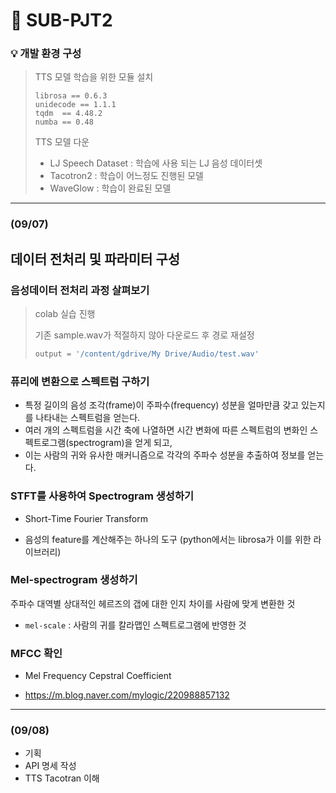 # :calendar: SUB-PJT2

### :bulb: 개발 환경 구성

> TTS 모델 학습을 위한 모듈 설치
>
> ```
> librosa == 0.6.3
> unidecode == 1.1.1
> tqdm  == 4.48.2
> numba == 0.48
> ```
>
> 
>
> TTS 모델 다운
>
> - LJ Speech Dataset : 학습에 사용 되는 LJ 음성 데이터셋
> - Tacotron2 : 학습이 어느정도 진행된 모델
> - WaveGlow : 학습이 완료된 모델

---

### (09/07)

## 데이터 전처리 및 파라미터 구성

### 음성데이터 전처리 과정 살펴보기

> colab 실습 진행
>
> 기존 sample.wav가 적절하지 않아 다운로드 후 경로 재설정
>
> ```python
> output = '/content/gdrive/My Drive/Audio/test.wav'

### 퓨리에 변환으로 스펙트럼 구하기

- 특정 길이의 음성 조각(frame)이 주파수(frequency) 성분을 얼마만큼 갖고 있는지를 나타내는 스펙트럼을 얻는다.
- 여러 개의 스펙트럼을 시간 축에 나열하면 시간 변화에 따른 스펙트럼의 변화인 스펙트로그램(spectrogram)을 얻게 되고,
- 이는 사람의 귀와 유사한 매커니즘으로 각각의 주파수 성분을 추출하여 정보를 얻는다.

### STFT를 사용하여 Spectrogram 생성하기

- Short-Time Fourier Transform

- 음성의 feature를 계산해주는 하나의 도구 (python에서는 librosa가 이를 위한 라이브러리)

### Mel-spectrogram 생성하기

주파수 대역별 상대적인 헤르즈의 갭에 대한 인지 차이를 사람에 맞게 변환한 것

- `mel-scale` : 사람의 귀를 칼라맵인 스펙트로그램에 반영한 것

### MFCC 확인

- Mel Frequency Cepstral Coefficient

- https://m.blog.naver.com/mylogic/220988857132


---

### (09/08)

- 기획
- API 명세 작성
- TTS  Tacotran 이해